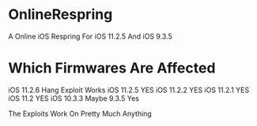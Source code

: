 # OnlineRespring
A Online iOS Respring For iOS 11.2.5 And iOS 9.3.5

# Which Firmwares Are Affected

iOS 11.2.6 Hang Exploit Works
iOS 11.2.5 YES
iOS 11.2.2 YES
iOS 11.2.1 YES
iOS 11.2   YES
iOS 10.3.3 Maybe
9.3.5  Yes

The Exploits Work On Pretty Much Anything
